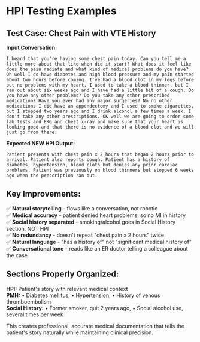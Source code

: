# HPI Testing Examples

## Test Case: Chest Pain with VTE History

**Input Conversation:**
```
I heard that you're having some chest pain today. Can you tell me a little more about that like when did it start? What does it feel like does the pain radiate and what kind of medical problems do you have? Oh well I do have diabetes and high blood pressure and my pain started about two hours before coming. I've had a blood clot in my legs before but no problems with my heart. I used to take a blood thinner, but I ran out about six weeks ago and I have had a little bit of a cough. Do you have any other problems? Do you take any other prescribed medication? Have you ever had any major surgeries? No no other medications I did have an appendectomy and I used to smoke cigarettes, but I stopped two years ago and I drink alcohol a few times a week. I don't take any other prescriptions. OK well we are going to order some lab tests and EKG and chest x-ray and make sure that your heart is looking good and that there is no evidence of a blood clot and we will just go from there.
```

**Expected NEW HPI Output:**
```
Patient presents with chest pain x 2 hours that began 2 hours prior to arrival. Patient also reports cough. Patient has a history of diabetes, hypertension, blood clots but denies any prior cardiac problems. Patient was previously on blood thinners but stopped 6 weeks ago when the prescription ran out.
```

## Key Improvements:

✅ **Natural storytelling** - flows like a conversation, not robotic  
✅ **Medical accuracy** - patient denied heart problems, so no MI in history  
✅ **Social history separated** - smoking/alcohol goes in Social History section, NOT HPI  
✅ **No redundancy** - doesn't repeat "chest pain x 2 hours" twice  
✅ **Natural language** - "has a history of" not "significant medical history of"  
✅ **Conversational tone** - reads like an ER doctor telling a colleague about the case  

## Sections Properly Organized:

**HPI:** Patient's story with relevant medical context  
**PMH:** • Diabetes mellitus, • Hypertension, • History of venous thromboembolism  
**Social History:** • Former smoker, quit 2 years ago, • Social alcohol use, several times per week  

This creates professional, accurate medical documentation that tells the patient's story naturally while maintaining clinical precision.